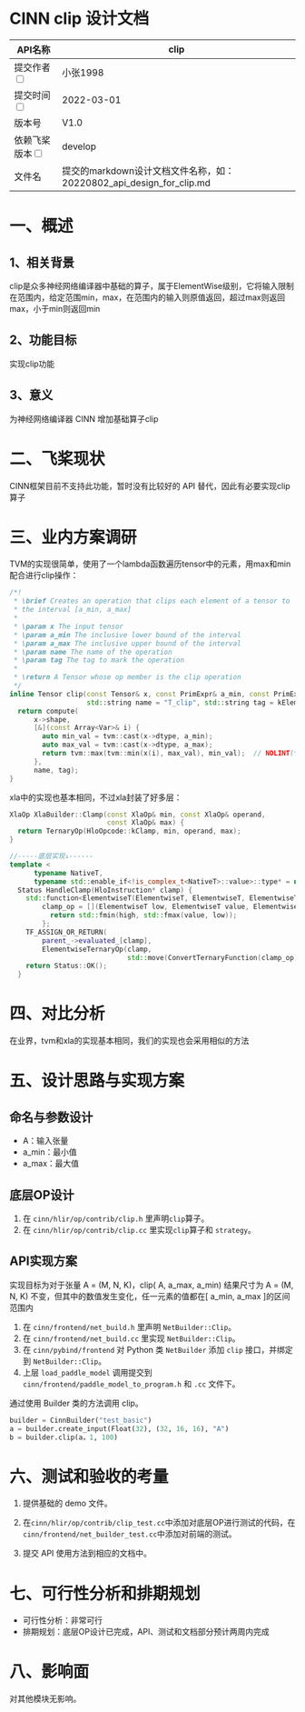 # CINN clip 设计文档

| API名称                                                      | clip                                                  |
| ------------------------------------------------------------ | ------------------------------------------------------------ |
| 提交作者<input type="checkbox" class="rowselector hidden">   | 小张1998                                                     |
| 提交时间<input type="checkbox" class="rowselector hidden">   | 2022-03-01                                                   |
| 版本号                                                       | V1.0                                                         |
| 依赖飞桨版本<input type="checkbox" class="rowselector hidden"> | develop                                                      |
| 文件名                                                       | 提交的markdown设计文档文件名称，如：20220802_api_design_for_clip.md<br> |


# 一、概述

## 1、相关背景

clip是众多神经网络编译器中基础的算子，属于ElementWise级别，它将输入限制在范围内，给定范围min，max，在范围内的输入则原值返回，超过max则返回max，小于min则返回min

## 2、功能目标

实现clip功能

## 3、意义

为神经网络编译器 CINN 增加基础算子clip

# 二、飞桨现状

CINN框架目前不支持此功能，暂时没有比较好的 API 替代，因此有必要实现clip算子


# 三、业内方案调研

TVM的实现很简单，使用了一个lambda函数遍历tensor中的元素，用max和min配合进行clip操作：

```c++
/*!
 * \brief Creates an operation that clips each element of a tensor to
 * the interval [a_min, a_max]
 *
 * \param x The input tensor
 * \param a_min The inclusive lower bound of the interval
 * \param a_max The inclusive upper bound of the interval
 * \param name The name of the operation
 * \param tag The tag to mark the operation
 *
 * \return A Tensor whose op member is the clip operation
 */
inline Tensor clip(const Tensor& x, const PrimExpr& a_min, const PrimExpr& a_max,
                   std::string name = "T_clip", std::string tag = kElementWise) {
  return compute(
      x->shape,
      [&](const Array<Var>& i) {
        auto min_val = tvm::cast(x->dtype, a_min);
        auto max_val = tvm::cast(x->dtype, a_max);
        return tvm::max(tvm::min(x(i), max_val), min_val);  // NOLINT(*)
      },
      name, tag);
}
```

xla中的实现也基本相同，不过xla封装了好多层：

```c++
XlaOp XlaBuilder::Clamp(const XlaOp& min, const XlaOp& operand,
                        const XlaOp& max) {
  return TernaryOp(HloOpcode::kClamp, min, operand, max);
}

//-----底层实现↓------
template <
      typename NativeT,
      typename std::enable_if<!is_complex_t<NativeT>::value>::type* = nullptr>
  Status HandleClamp(HloInstruction* clamp) {
    std::function<ElementwiseT(ElementwiseT, ElementwiseT, ElementwiseT)>
        clamp_op = [](ElementwiseT low, ElementwiseT value, ElementwiseT high) {
          return std::fmin(high, std::fmax(value, low));
        };
    TF_ASSIGN_OR_RETURN(
        parent_->evaluated_[clamp],
        ElementwiseTernaryOp(clamp,
                             std::move(ConvertTernaryFunction(clamp_op))));
    return Status::OK();
  }
```

# 四、对比分析

在业界，tvm和xla的实现基本相同，我们的实现也会采用相似的方法

# 五、设计思路与实现方案

## 命名与参数设计

- A：输入张量
- a_min：最小值
- a_max：最大值

## 底层OP设计

1. 在 `cinn/hlir/op/contrib/clip.h` 里声明`clip`算子。
2. 在 `cinn/hlir/op/contrib/clip.cc` 里实现`clip`算子和 `strategy`。

## API实现方案

实现目标为对于张量 A = (M, N, K)，clip( A, a_max, a_min) 结果尺寸为 A = (M, N, K) 不变，但其中的数值发生变化，任一元素的值都在[ a_min, a_max ]的区间范围内

1. 在 `cinn/frontend/net_build.h` 里声明 `NetBuilder::Clip`。
2. 在 `cinn/frontend/net_build.cc` 里实现 `NetBuilder::Clip`。
3. 在 `cinn/pybind/frontend` 对 Python 类 `NetBuilder` 添加 `clip` 接口，并绑定到 `NetBuilder::Clip`。
4. 上层 `load_paddle_model` 调用提交到 `cinn/frontend/paddle_model_to_program.h` 和 `.cc` 文件下。

通过使用 Builder 类的方法调用 clip。

```python
builder = CinnBuilder("test_basic")
a = builder.create_input(Float(32), (32, 16, 16), "A")
b = builder.clip(a，1, 100)
```

# 六、测试和验收的考量

1. 提供基础的 demo 文件。

2. 在`cinn/hlir/op/contrib/clip_test.cc`中添加对底层OP进行测试的代码，在`cinn/frontend/net_builder_test.cc`中添加对前端的测试。
3. 提交 API 使用方法到相应的文档中。

# 七、可行性分析和排期规划

- 可行性分析：非常可行
- 排期规划：底层OP设计已完成，API、测试和文档部分预计两周内完成

# 八、影响面

对其他模块无影响。